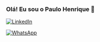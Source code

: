 ### Olá! Eu sou o Paulo Henrique 👋

[![LinkedIn](https://img.shields.io/badge/LinkedIn-0077B5?style=for-the-badge&logo=linkedin&logoColor=white)](https://www.linkedin.com/in/paulo-henrique-trentin-641425341/)

[![WhatsApp](https://img.shields.io/badge/WhatsApp-25D366?style=for-the-badge&logo=whatsapp&logoColor=white)](https://w.app/CNIWck)

